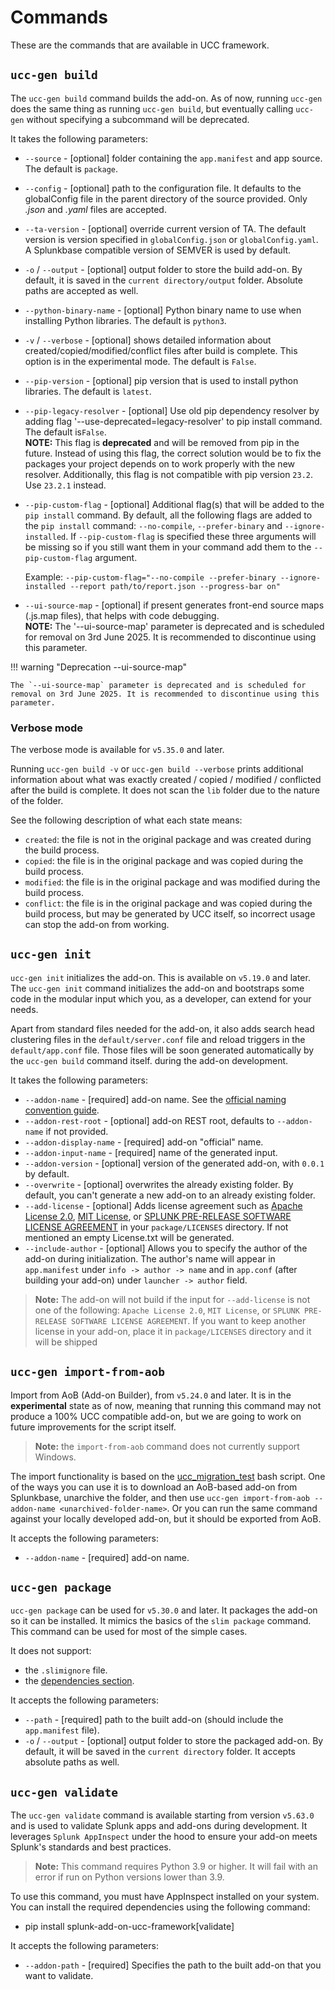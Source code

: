 # Commands

These are the commands that are available in UCC framework.

## `ucc-gen build`

The `ucc-gen build` command builds the add-on. As of now, running `ucc-gen` does the same thing as running `ucc-gen build`,
but eventually calling `ucc-gen` without specifying a subcommand will be
deprecated.

It takes the following parameters:

* `--source` - [optional] folder containing the `app.manifest` and app
    source. The default is `package`.
* `--config` - [optional] path to the configuration file. It defaults to
    the globalConfig file in the parent directory of the source provided.
    Only *.json* and *.yaml* files are accepted.
* `--ta-version` - [optional] override current version of TA. The default
    version is version specified in `globalConfig.json` or `globalConfig.yaml`.
    A Splunkbase compatible version of SEMVER is used by default.
* `-o` / `--output` - [optional] output folder to store the build add-on.
   By default, it is saved in the `current directory/output` folder.
    Absolute paths are accepted as well.
* `--python-binary-name` - [optional] Python binary name to use when
    installing Python libraries. The default is `python3`.
* `-v` / `--verbose` - [optional] shows detailed information about
    created/copied/modified/conflict files after build is complete.
    This option is in the experimental mode. The default is `False`.
* `--pip-version` - [optional] pip version that is used to install python libraries. The default is `latest`.
* `--pip-legacy-resolver` - [optional] Use old pip dependency resolver by adding flag '--use-deprecated=legacy-resolver'
    to pip install command. The default is`False`.
    </br> **NOTE:** This flag is **deprecated** and will be removed from pip in the future.
    Instead of using this flag, the correct solution would be to fix the packages your project depends on to work properly with the new resolver. Additionally, this flag is not compatible with pip version `23.2`. Use `23.2.1` instead.
* `--pip-custom-flag` - [optional] Additional flag(s) that will be added to the `pip install` command.
    By default, all the following flags are added to the `pip install` command: `--no-compile`, `--prefer-binary` and `--ignore-installed`.
    If `--pip-custom-flag` is specified these three arguments will be missing so if you still want them in your command add them to the `--pip-custom-flag` argument.

    Example:  `--pip-custom-flag="--no-compile --prefer-binary --ignore-installed --report path/to/report.json --progress-bar on"`

* `--ui-source-map` - [optional] if present generates front-end source maps (.js.map files), that helps with code debugging. </br> **NOTE:** The '--ui-source-map' parameter is deprecated and is scheduled for removal on 3rd June 2025. It is recommended to discontinue using this parameter.

!!! warning "Deprecation --ui-source-map"

    The `--ui-source-map` parameter is deprecated and is scheduled for removal on 3rd June 2025. It is recommended to discontinue using this parameter.


### Verbose mode

The verbose mode is available for `v5.35.0` and later.

Running `ucc-gen build -v` or `ucc-gen build --verbose` prints additional information about
what was exactly created / copied / modified / conflicted after the build is complete. It does
not scan the `lib` folder due to the nature of the folder.

See the following description of what each state means:

* `created`: the file is not in the original package and was created during the build process.
* `copied`: the file is in the original package and was copied during the build process.
* `modified`: the file is in the original package and was modified during the build process.
* `conflict`: the file is in the original package and was copied during the build process, but may be generated by UCC itself, so incorrect usage can stop the add-on from working.

## `ucc-gen init`

`ucc-gen init` initializes the add-on. This is available on `v5.19.0` and later.
The `ucc-gen init` command initializes the add-on and bootstraps some code in the
modular input which you, as a developer, can extend for your needs.

Apart from standard files needed for the add-on, it also adds search head
clustering files in the `default/server.conf` file and reload triggers in the
`default/app.conf` file. Those files will be soon generated automatically by the
`ucc-gen build` command itself.
during the add-on development.

It takes the following parameters:

* `--addon-name` - [required] add-on name. See the
    [official naming convention guide](https://dev.splunk.com/enterprise/docs/releaseapps/splunkbase/namingguidelines/).
* `--addon-rest-root` - [optional] add-on REST root, defaults to `--addon-name` if not provided.
* `--addon-display-name` - [required] add-on "official" name.
* `--addon-input-name` - [required] name of the generated input.
* `--addon-version` - [optional] version of the generated add-on, with `0.0.1` by default.
* `--overwrite` - [optional] overwrites the already existing folder. By default, you can't generate a new add-on to an already existing folder.
* `--add-license` - [optional] Adds license agreement such as [Apache License 2.0](https://www.apache.org/licenses/LICENSE-2.0.txt), [MIT License](https://mit-license.org/), or
[SPLUNK PRE-RELEASE SOFTWARE LICENSE AGREEMENT](https://www.splunk.com/en_us/legal/splunk-pre-release-software-license-agreement.html) in your `package/LICENSES` directory. If not mentioned an empty License.txt will be generated.
* `--include-author` - [optional] Allows you to specify the author of the add-on during initialization. The author's name will appear in `app.manifest` under `info -> author -> name` and in `app.conf` (after building your add-on) under `launcher -> author` field.

> **Note:** The add-on will not build if the input for `--add-license` is not one of the following: `Apache License 2.0`, `MIT License`, or `SPLUNK PRE-RELEASE SOFTWARE LICENSE AGREEMENT`. If you want to keep another license in your add-on, place it in `package/LICENSES` directory and it will be shipped

## `ucc-gen import-from-aob`

Import from AoB (Add-on Builder), from `v5.24.0` and later. It is in the
**experimental** state as of now, meaning that running this command may not
produce a 100% UCC compatible add-on, but we are going to work on future
improvements for the script itself.

> **Note:** the `import-from-aob` command does not currently support Windows.

The import functionality is based on the
[ucc_migration_test](https://github.com/tmartin14/ucc_migration_test) bash
script.
One of the ways you can use it is to download an AoB-based add-on from
Splunkbase, unarchive the folder, and then use
`ucc-gen import-from-aob --addon-name <unarchived-folder-name>`. Or you can
run the same command against your locally developed add-on, but it should be
exported from AoB.

It accepts the following parameters:

* `--addon-name` - [required] add-on name.

## `ucc-gen package`

`ucc-gen package` can be used for `v5.30.0` and later. It packages the add-on so it can be installed.
It mimics the basics of the `slim package` command. This command can be used for most of the simple cases.

It does not support:

* the `.slimignore` file.
* the [dependencies section](https://dev.splunk.com/enterprise/docs/releaseapps/packageapps/packagingtoolkit/#Dependencies-section).

It accepts the following parameters:

* `--path` - [required] path to the built add-on (should include the `app.manifest` file).
* `-o` / `--output` - [optional] output folder to store the packaged add-on.
    By default, it will be saved in the `current directory` folder.
    It accepts absolute paths as well.

## `ucc-gen validate`


The `ucc-gen validate` command is available starting from version `v5.63.0` and is used to validate
Splunk apps and add-ons during development. It leverages `Splunk AppInspect` under the hood to ensure your add-on meets Splunk's standards and best practices.

> **Note:** This command requires Python 3.9 or higher. It will fail with an error if run on Python versions lower than 3.9.

To use this command, you must have AppInspect installed on your system.
You can install the required dependencies using the following command:

* pip install splunk-add-on-ucc-framework[validate]

It accepts the following parameters:

* `--addon-path` - [required] Specifies the path to the built add-on that you want to validate.
